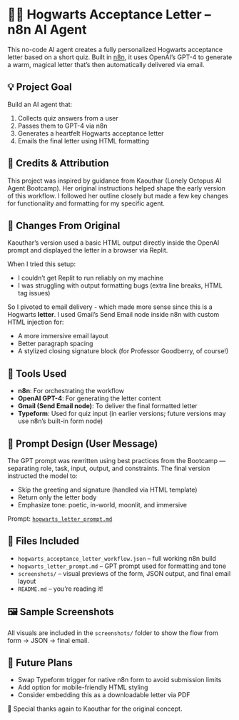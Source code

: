 # 🧙‍♀️ Hogwarts Acceptance Letter – n8n AI Agent

This no-code AI agent creates a fully personalized Hogwarts acceptance letter based on a short quiz. Built in [n8n](https://n8n.io), it uses OpenAI’s GPT-4 to generate a warm, magical letter that’s then automatically delivered via email.


## 💡 Project Goal

Build an AI agent that:
1. Collects quiz answers from a user
2. Passes them to GPT-4 via n8n
3. Generates a heartfelt Hogwarts acceptance letter
4. Emails the final letter using HTML formatting


## 🙌 Credits & Attribution

This project was inspired by guidance from Kaouthar (Lonely Octopus AI Agent Bootcamp). Her original instructions helped shape the early version of this workflow. I followed her outline closely but made a few key changes for functionality and formatting for my specific agent.



## 🧪 Changes From Original

Kaouthar’s version used a basic HTML output directly inside the OpenAI prompt and displayed the letter in a browser via Replit. 

When I tried this setup:
- I couldn’t get Replit to run reliably on my machine
- I was struggling with output formatting bugs (extra line breaks, HTML tag issues)

So I pivoted to email delivery - which made more sense since this is a Hogwarts **letter**.
I used Gmail’s Send Email node inside n8n with custom HTML injection for:
- A more immersive email layout
- Better paragraph spacing
- A stylized closing signature block (for Professor Goodberry, of course!)


## 🧰 Tools Used

- **n8n**: For orchestrating the workflow  
- **OpenAI GPT-4**: For generating the letter content  
- **Gmail (Send Email node)**: To deliver the final formatted letter  
- **Typeform**: Used for quiz input (in earlier versions; future versions may use n8n’s built-in form node)



## 🧵 Prompt Design (User Message)

The GPT prompt was rewritten using best practices from the Bootcamp — separating role, task, input, output, and constraints. The final version instructed the model to:

- Skip the greeting and signature (handled via HTML template)
- Return only the letter body
- Emphasize tone: poetic, in-world, moonlit, and immersive

Prompt: [`hogwarts_letter_prompt.md`](hogwarts_letter_prompt.md)



## 📂 Files Included

- `hogwarts_acceptance_letter_workflow.json` – full working n8n build  
- `hogwarts_letter_prompt.md` – GPT prompt used for formatting and tone  
- `screenshots/` – visual previews of the form, JSON output, and final email layout  
- `README.md` – you’re reading it!



## 🖼️ Sample Screenshots

All visuals are included in the `screenshots/` folder to show the flow from form → JSON → final email.



## 🔮 Future Plans

- Swap Typeform trigger for native n8n form to avoid submission limits  
- Add option for mobile-friendly HTML styling  
- Consider embedding this as a downloadable letter via PDF



🦉 Special thanks again to Kaouthar for the original concept.
